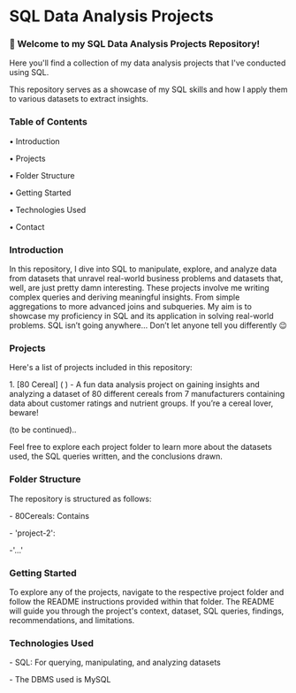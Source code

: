 # SQL Data Analysis Projects
<!DOCTYPE html>
<html>
<head>
</head>
<body>
<h3> 👋 Welcome to my SQL Data Analysis Projects Repository! </h3>
<p>Here you'll find a collection of my data analysis projects that I've conducted using SQL.</p>
<p>This repository serves as a showcase of my SQL skills and how I apply them to various datasets to extract insights.</p>
<p></p>
</body>
</html>
<!DOCTYPE html>
<html>
<head>
</head>
<body>
<h3>Table of Contents</h3>
<p> • Introduction</p>
<p> • Projects</p>
<p> • Folder Structure</p>
<p> • Getting Started</p>
<p> • Technologies Used</p>
<p> • Contact </p>
</body>
</html>
<!DOCTYPE html>
<html>
<head>
</head>
<body>
<h3>Introduction </h3>
<p>In this repository, I dive into SQL to manipulate, explore, and analyze data from datasets that unravel real-world business problems and datasets that, well, are just pretty damn interesting. These projects involve me writing complex queries and deriving meaningful insights. From simple aggregations to more advanced joins and subqueries. My aim is to showcase my proficiency in SQL and its application in solving real-world problems. SQL isn’t going anywhere… Don’t let anyone tell you differently 😉 </p>
</body>
</html>
<!DOCTYPE html>
<html>
<head>
</head>
<body>
<h3>Projects</h3>
<p>Here's a list of projects included in this repository:</p>
<p></p>
<p>1. [80 Cereal] (                )  - A fun data analysis project on gaining insights and analyzing a dataset of 80 different cereals from 7 manufacturers containing data about customer ratings and nutrient groups. If you’re a cereal lover, beware! </p>
<p></p>
<p>(to be continued).. </p>
<p></p>
<p>Feel free to explore each project folder to learn more about the datasets used, the SQL queries written, and the conclusions drawn.</p>
<p></p>
</body>
</html>
<!DOCTYPE html>
<html>
<head>
</head>
<body>
<h3>Folder Structure</h3>
<p>The repository is structured as follows:</p>
<p></p>
<p>- 80Cereals: Contains </p>
<p>- 'project-2': </p>
<p>-'...'</p>
</body>
</html>
<!DOCTYPE html>
<html>
<head>
</head>
<body>
<h3>Getting Started</h3>
<p>To explore any of the projects, navigate to the respective project folder and follow the README instructions provided within that folder. The README will guide you through the project's context, dataset, SQL queries, findings, recommendations, and limitations. </p>
</body>
</html>
<!DOCTYPE html>
<html>
<head>
</head>
<body>
<h3>Technologies Used </h3>
<p>- SQL: For querying, manipulating, and analyzing datasets</p>
<p>- The DBMS used is MySQL</p>
</body>
</html>



